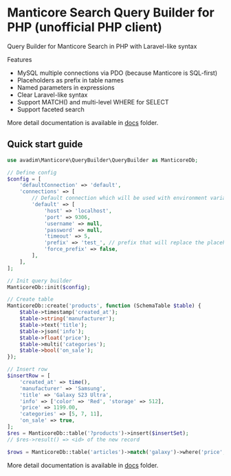 # Manticore Search Query Builder for PHP (unofficial PHP client)

Query Builder for Manticore Search in PHP with Laravel-like syntax

Features
* MySQL multiple connections via PDO (because Manticore is SQL-first)
* Placeholders as prefix in table names
* Named parameters in expressions
* Clear Laravel-like syntax
* Support MATCH() and multi-level WHERE for SELECT
* Support faceted search

More detail documentation is available in [docs](/docs/README.md) folder.

## Quick start guide

```php
use avadim\Manticore\QueryBuilder\QueryBuilder as ManticoreDb;

// Define config
$config = [
    'defaultConnection' => 'default',
    'connections' => [
        // Default connection which will be used with environment variables
        'default' => [
            'host' => 'localhost',
            'port' => 9306,
            'username' => null,
            'password' => null,
            'timeout' => 5,
            'prefix' => 'test_', // prefix that will replace the placeholder "?<table_name>"
            'force_prefix' => false,
        ],
    ],
];

// Init query builder
ManticoreDb::init($config);

// Create table
ManticoreDb::create('products', function (SchemaTable $table) {
    $table->timestamp('created_at');
    $table->string('manufacturer'); 
    $table->text('title'); 
    $table->json('info'); 
    $table->float('price'); 
    $table->multi('categories'); 
    $table->bool('on_sale'); 
});

// Insert row
$insertRow = [
    'created_at' => time(),
    'manufacturer' => 'Samsung',
    'title' => 'Galaxy S23 Ultra',
    'info' => ['color' => 'Red', 'storage' => 512],
    'price' => 1199.00,
    'categories' => [5, 7, 11],
    'on_sale' => true,
];
$res = ManticoreDb::table('?products')->insert($insertSet);
// $res->result() => <id> of the new record

$rows = ManticoreDb::table('articles')->match('galaxy')->where('price', '>', 1100)->get();
```

More detail documentation is available in [docs](/docs/README.md) folder.


